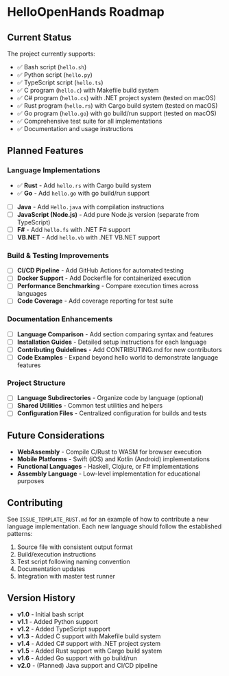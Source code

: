 # HelloOpenHands Roadmap

## Current Status

The project currently supports:
- ✅ Bash script (`hello.sh`)
- ✅ Python script (`hello.py`) 
- ✅ TypeScript script (`hello.ts`)
- ✅ C program (`hello.c`) with Makefile build system
- ✅ C# program (`hello.cs`) with .NET project system (tested on macOS)
- ✅ Rust program (`hello.rs`) with Cargo build system (tested on macOS)
- ✅ Go program (`hello.go`) with go build/run support (tested on macOS)
- ✅ Comprehensive test suite for all implementations
- ✅ Documentation and usage instructions

## Planned Features

### Language Implementations

- ✅ **Rust** - Add `hello.rs` with Cargo build system
- ✅ **Go** - Add `hello.go` with go build/run support
- [ ] **Java** - Add `Hello.java` with compilation instructions
- [ ] **JavaScript (Node.js)** - Add pure Node.js version (separate from TypeScript)
- [ ] **F#** - Add `hello.fs` with .NET F# support
- [ ] **VB.NET** - Add `hello.vb` with .NET VB.NET support

### Build & Testing Improvements

- [ ] **CI/CD Pipeline** - Add GitHub Actions for automated testing
- [ ] **Docker Support** - Add Dockerfile for containerized execution
- [ ] **Performance Benchmarking** - Compare execution times across languages
- [ ] **Code Coverage** - Add coverage reporting for test suite

### Documentation Enhancements

- [ ] **Language Comparison** - Add section comparing syntax and features
- [ ] **Installation Guides** - Detailed setup instructions for each language
- [ ] **Contributing Guidelines** - Add CONTRIBUTING.md for new contributors
- [ ] **Code Examples** - Expand beyond hello world to demonstrate language features

### Project Structure

- [ ] **Language Subdirectories** - Organize code by language (optional)
- [ ] **Shared Utilities** - Common test utilities and helpers
- [ ] **Configuration Files** - Centralized configuration for builds and tests

## Future Considerations

- **WebAssembly** - Compile C/Rust to WASM for browser execution
- **Mobile Platforms** - Swift (iOS) and Kotlin (Android) implementations
- **Functional Languages** - Haskell, Clojure, or F# implementations
- **Assembly Language** - Low-level implementation for educational purposes

## Contributing

See `ISSUE_TEMPLATE_RUST.md` for an example of how to contribute a new language implementation. Each new language should follow the established patterns:

1. Source file with consistent output format
2. Build/execution instructions
3. Test script following naming convention
4. Documentation updates
5. Integration with master test runner

## Version History

- **v1.0** - Initial bash script
- **v1.1** - Added Python support
- **v1.2** - Added TypeScript support  
- **v1.3** - Added C support with Makefile build system
- **v1.4** - Added C# support with .NET project system
- **v1.5** - Added Rust support with Cargo build system
- **v1.6** - Added Go support with go build/run
- **v2.0** - (Planned) Java support and CI/CD pipeline